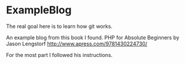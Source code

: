 ExampleBlog
===========
The real goal here is to learn how git works.

An example blog from this book I found.
PHP for Absolute Beginners by Jason Lengstorf
http://www.apress.com/9781430224730/

For the most part I followed his instructions.